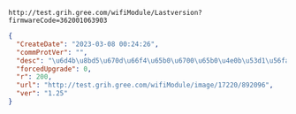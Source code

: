 `http://test.grih.gree.com/wifiModule/Lastversion?firmwareCode=362001063903`

```json
{
  "CreateDate": "2023-03-08 00:24:26",
  "commProtVer": "",
  "desc": "\u6d4b\u8bd5\u670d\u66f4\u65b0\u6700\u65b0\u4e0b\u53d1\u56fa\u4ef6",
  "forcedUpgrade": 0,
  "r": 200,
  "url": "http://test.grih.gree.com/wifiModule/image/17220/892096",
  "ver": "1.25"
}
```
